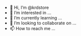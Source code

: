 - 👋 Hi, I’m @krdstore
- 👀 I’m interested in ...
- 🌱 I’m currently learning ...
- 💞️ I’m looking to collaborate on ...
- 📫 How to reach me ...

<!---
krdstore/krdstore is a ✨ special ✨ repository because its `README.md` (this file) appears on your GitHub profile.
You can click the Preview link to take a look at your changes.
--->
